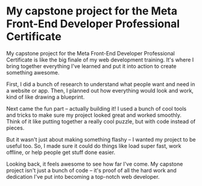 # My capstone project for the Meta Front-End Developer Professional Certificate

My capstone project for the Meta Front-End Developer Professional Certificate is like the big finale of my web development training. It's where I bring together everything I've learned and put it into action to create something awesome.

First, I did a bunch of research to understand what people want and need in a website or app. Then, I planned out how everything would look and work, kind of like drawing a blueprint.

Next came the fun part – actually building it! I used a bunch of cool tools and tricks to make sure my project looked great and worked smoothly. Think of it like putting together a really cool puzzle, but with code instead of pieces.

But it wasn't just about making something flashy – I wanted my project to be useful too. So, I made sure it could do things like load super fast, work offline, or help people get stuff done easier.

Looking back, it feels awesome to see how far I've come. My capstone project isn't just a bunch of code – it's proof of all the hard work and dedication I've put into becoming a top-notch web developer.
